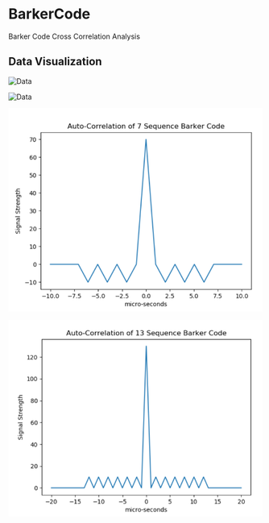 # BarkerCode
Barker Code Cross Correlation Analysis






## Data Visualization

![Data](assets/barker7.PNG)

![Data](assets/barker13.PNG)

![Data](assets/barker7_autocorrelation.PNG)

![Data](assets/barker13_autocorrelation.PNG)
